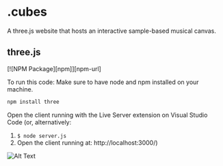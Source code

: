 # .cubes
A three.js website that hosts an interactive sample-based musical canvas.

## three.js
[![NPM Package][npm]][npm-url]

To run this code:
Make sure to have node and npm installed on your machine.

```bash
npm install three
```

Open the client running with the Live Server extension on Visual Studio Code (or, alternatively: 
  1. ```$ node server.js```
  2. Open the client running at: http://localhost:3000/)

![Alt Text](./demo/demo.gif)
